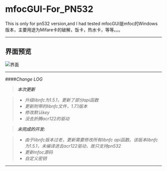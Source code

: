 mfocGUI-For_PN532
===================

This is only for pn532 version,and I had tested
mfocGUI是mfoc的Windows版本，主要用途为Mifare卡的破解，饭卡，热水卡，等等。。。


----------


界面预览
-------------
![界面](https://github.com/NullYing/mfocGUI_For_PN532/raw/master/untitled%20folder/20160806193711.png)

----------


####<i class="icon-refresh">Change LOG

> **本次更新**

> - 升级libnfc为1.5.1，更新了部分api函数
> - 更新附带的libnfc文件，1.7.1版本
> - 修改默认key
> - 没去折腾acr122的驱动

> **未完成的开发:**

> - 由于libnfc版本过老，更新需要修改所有libnfc api函数。该版本libnfc为1.5.1，未编译进去acr122驱动，故只支持pn532
> - 更新mfoc源码
> - 自定义密钥

----------

